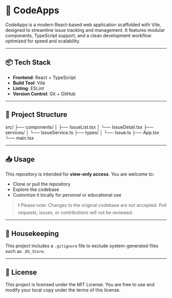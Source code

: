 # 🚀 CodeApps

CodeApps is a modern React-based web application scaffolded with Vite, designed to streamline issue tracking and management. It features modular components, TypeScript support, and a clean development workflow optimized for speed and scalability.

---

## 📦 Tech Stack

- **Frontend**: React + TypeScript
- **Build Tool**: Vite
- **Linting**: ESLint
- **Version Control**: Git + GitHub

---

## 📄 Project Structure

src/ ├── components/ │ ├── IssueList.tsx │ └── IssueDetail.tsx ├── services/ │ └── IssueService.ts ├── types/ │ └── Issue.ts ├── App.tsx └── main.tsx


---

## 📥 Usage

This repository is intended for **view-only access**. You are welcome to:

- Clone or pull the repository
- Explore the codebase
- Customize it locally for personal or educational use

> ❗ Please note: Changes to the original codebase are not accepted. Pull requests, issues, or contributions will not be reviewed.

---

## 🧹 Housekeeping

This project includes a `.gitignore` file to exclude system-generated files such as `.DS_Store`.

---

## 📃 License

This project is licensed under the MIT License. You are free to use and modify your local copy under the terms of this license.
